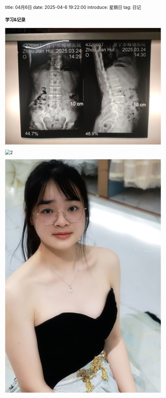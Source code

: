 title: 04月6日
date: 2025-04-6 19:22:00
introduce: 星期日
tag: 日记

#### 学习&记录
![1](/static/img/2025/04/6/1.jpg)

![2](/static/img/2025/04/6/2.jpg)

![3](/static/img/2025/04/6/3.jpg)

